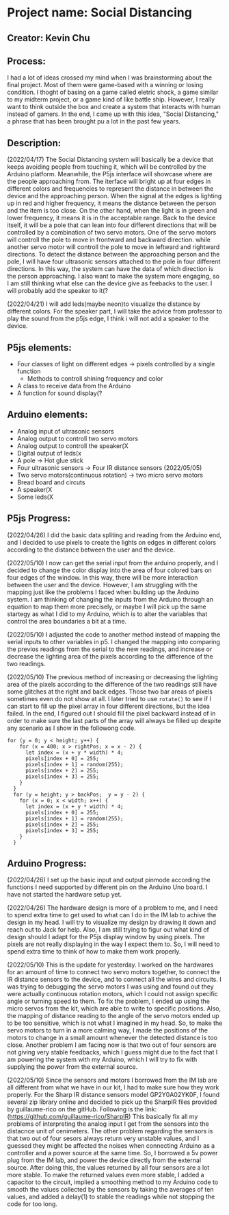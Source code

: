 # Project name: Social Distancing
## Creator: Kevin Chu

## Process: 
I had a lot of ideas crossed my mind when I was brainstorming about the final project. Most of them were game-based with a winning or losing condition. I thoght of basing on a game called eletric shock, a game similar to my midterm project, or a game kind of like battle ship. However, I really want to think outside the box and create a system that interacts with human instead of gamers. In the end, I came up with this idea, "Social Distancing," a phrase that has been brought pu a lot in the past few years.

## Description:
(2022/04/17) 
The Social Distancing system will basically be a device that keeps avoiding people from touching it, which will be controlled by the Arduino platform. Meanwhile, the P5js interface will showcase where are the people approaching from. The iterface will bright up at four edges in different colors and frequencies to represent the distance in between the device and the approaching person. When the signal at the edges is lighting up in red and higher frequency, it means the distance between the person and the item is too close. On the other hand, when the light is in green and lower frequency, it means it is in the acceptable range. Back to the device itself, it will be a pole that can lean into four different directions that will be controlled by a combination of two servo motors. One of the servo motors will controll the pole to move in frontward and backward direction. while another servo motor will controll the pole to move in leftward and rightward directions. To detect the distance between the approaching person and the pole, I will have four ultrasonic sensors attached to the pole in four different directions. In this way, the system can have the data of which direction is the person approaching. I also want to make the system more engaging, so I am still thinking what else can the device give as feebacks to the user. I will probably add the speaker to it(?

(2022/04/21)
I will add leds(maybe neon)to visualize the distance by different colors. For the speaker part, I will take the advice from professor to play the sound from the p5js edge, I think i will not add a speaker to the device.

## P5js elements:
  - Four classes of light on different edges -> pixels controlled by a single function
    - Methods to controll shining frequency and color
  - A class to receive data from the Arduino
  - A function for sound display(?

## Arduino elements:
  - Analog input of ultrasonic sensors
  - Analog output to controll two servo motors
  - Analog output to controll the speaker(X
  - Digital output of leds(x
  - A pole -> Hot glue stick
  - Four ultrasonic sensors -> Four IR distance sensors (2022/05/05)
  - Two servo motors(continuous rotation) -> two micro servo motors
  - Bread board and circuts
  - A speaker(X
  - Some leds(X

## P5js Progress:
(2022/04/26)
I did the basic data spliting and reading from the Arduino end, and I decided to use pixels to create the lights on edges in different colors according to the distance between the user and the device.

(2022/05/10)
I now can get the serial input from the arduino properly, and I decided to change the color display into the area of four colored bars on four edges of the window. In this way, there will be more interaction between the user and the device. However, I am struggling with the mapping just like the problems I faced when building up the Arduino system. I am thinking of changing the inputs from the Arduino through an equation to map them more precisely, or maybe I will pick up the same startegy as what I did to my Arduino, which is to alter the variables that control the area boundaries a bit at a time.

(2022/05/10)
I adjusted the code to another method instead of mapping the serial inputs to other variables in p5. I changed the mapping into comparing the previos readings from the serial to the new readings, and increase or decrease the lighting area of the pixels according to the difference of the two readings.

(2022/05/10)
The previous method of increasing or decreasing the lighting area of the pixels according to the difference of the two readings still have some glitches at the right and back edges. Those two bar areas of pixels sometimes even do not show at all. I later tried to use ```rotate()``` to see if I can start to fill up the pixel array in four different directions, but the idea failed. In the end, I figured out I should fill the pixel backward instead of in order to make sure the last parts of the array will always be filled up despite any scenario as I show in the followong code.
```
for (y = 0; y < height; y++) {
    for (x = 400; x > rightPos; x = x - 2) {
      let index = (x + y * width) * 4;
      pixels[index + 0] = 255;
      pixels[index + 1] = random(255);
      pixels[index + 2] = 255;
      pixels[index + 3] = 255;
    }
  }
  for (y = height; y > backPos;  y = y - 2) {
    for (x = 0; x < width; x++) {
      let index = (x + y * width) * 4;
      pixels[index + 0] = 255;
      pixels[index + 1] = random(255);
      pixels[index + 2] = 255;
      pixels[index + 3] = 255;
    }
  }
```

## Arduino Progress:
(2022/04/26)
I set up the basic input and output pinmode according the functions I need supported by different pin on the Arduino Uno board. I have not started the hardware setup yet.

(2022/04/26)
The hardware design is more of a problem to me, and I need to spend extra time to get used to what can I do in the IM lab to achive the design in my head. I will try to visualize my design by drawing it down and reach out to Jack for help. Also, I am still trying to figur out what kind of design should I adapt for the P5js display window by using pixels. The pixels are not really displaying in the way I expect them to. So, I will need to spend extra time to think of how to make them work properly.

(2022/05/10)
This is the update for yesterday. I worked on the hardwares for an amount of time to connect two servo motors together, to connect the IR distance sensors to the device, and to connect all the wires and circuits. I was trying to debugging the servo motors I was using and found out they were actually continuous rotation motors, which I could not assign specific angle or turning speed to them. To fix the problem, I ended up using the micro servos from the kit, which are able to write to specific positions. Also, the mapping of distance reading to the angle of the servo motors ended up to be too sensitive, which is not what I imagined in my head. So, to make the servo motors to turn in a more calming way, I made the positions of the motors to change in a small amount whenever the detected distance is too close. Another problem I am facing now is that two out of four sensors are not giving very stable feedbacks, which I guess might due to the fact that I am powering the system with my Arduino, which I will try to fix with supplying the power from the external source.

(2022/05/10)
Since the sensors and motors I borrowed from the IM lab are all different from what we have in our kit, I had to make sure how they work properly. 
For the Sharp IR distance sensors model GP2Y0A02YK0F, I found several zip library online and decided to pick up the SharpIR files provided by guillaume-rico on the gitHub. 
Following is the link: (https://github.com/guillaume-rico/SharpIR)
This basically fix all my problems of interpreting the analog input I get from the sensors into the distacnce unit of cenimeters. The other problem regarding the sensors is that two out of four sesors always return very unstable values, and I guessed they might be affected the noises when connecting Arduino as a controller and a power source at the same time. So, I borrowed a 5v power plug from the IM lab, and power the device directly from the external source. After doing this, the values returned by all four sensors are a lot more stable. To make the returned values even more stable, I added a capacitor to the circuit, implied a smoothing method to my Arduino code to smooth the values collected by the sensors by taking the averages of ten values, and added a delay(1) to stable the readings while not stopping the code for too long.


